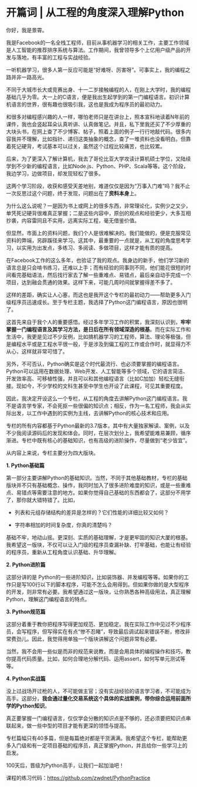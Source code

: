 # 开篇词 | 从工程的角度深入理解Python
你好，我是景霄。

我是Facebook的一名全栈工程师，目前从事机器学习的相关工作，主要工作领域是人工智能的推荐排序系统与算法。工作期间，我曾领导多个上亿用户级产品的开发与落地，有丰富的工程与实战经验。

一听机器学习，很多人第一反应可能是“好难呀、厉害呀”。可事实上，我的编程之路并非一路高光。

不同于大城市长大或竞赛出身、十一二岁接触编程的人，在刚上大学时，我的编程基础几乎为零。大一上的C语言，便是我出生起学到的第一门编程语言。初识计算机语言的世界，很有趣也很吸引我，这也是我成为程序员的最初动力。

和很多对编程感兴趣的人一样，哪怕老师只是在讲台上，照本宣科地读着N年前的课件，我也会竖起耳朵认真听讲、认真做笔记。并且，私下里我还买了不少厚重的大块头书，在网上查了不少博客、帖子，照着上面的例子一行行地敲代码。很多内容我并不理解，比如指针、递归这类抽象的概念，查了一堆资料也没看明白。但靠着死记硬背，考试基本可以过关，虽然这个过程比较痛苦，也比较累。

后来，为了更深入了解计算机，我去了哥伦比亚大学攻读计算机硕士学位，又陆续学到不少新的编程语言，比如Node.js、Python、PHP、Scala等等。这个阶段，我边学习，边做项目，却发现轻松了很多。

<!-- [[[read_end]]] -->

这两个学习阶段，收获和感受天差地别，难道仅仅是因为“万事入门难”吗？我不止一次反思过这个问题，终于发现，问题出在了**资料本身**上。

为什么这么说呢？一是因为书上或网上的很多东西，非常理论化，实例少之又少，单凭死记硬背很难真正掌握；二是这些内容中，原创的观点和经验更少，大多互相抄袭，内容雷同且不实用，远离实际工程，毫无借鉴价值。

但显然，市面上的资料问题，我们个人是很难解决的。我们能做的，便是克服常见资料的弊端，另辟蹊径来学习。这其中，最重要的一点就是，从工程的角度思考学习，以实用为出发点，多练习、多阅读、多做项目，这样才能有质的提高。

在Facebook工作的这么多年，也验证了我的观点。我身边的新手，他们学习新的语言总是只会啃书练习，还难以上手；而有经验的同事则不同，他们能花很短的时间看完基础语法，然后找行家去了解一些重难点、易错点，最后亲自动手完成一个项目，达到融会贯通的效果。这样下来，可能几周时间就掌握得差不多了。

这样的差距，确实让人心塞，而这也是我开这个专栏的最初动力——帮助更多入门级程序员迅速成长。至于专栏主题，我选择了Python这门编程语言，原因也很明了。

这首先来自于我个人的重要感悟。经过多年学习工作的积累，我深刻认识到，**牢牢掌握一门编程语言及其学习方法，是日后在所有领域深造的根基**。而在实际工作和生活中，我更是见过不少反例，比如搞机器学习的工程师，算法、理论等极强，但是编程水平或是工程水平很一般，于是涉及到偏工程的工作或合作时，就显得力不从心，这样就非常可惜了。

另外，不可否认，Python确实是这个时代最流行、也必须要掌握的编程语言。Python可以运用在数据处理、Web开发、人工智能等多个领域，它的语言简洁、开发效率高、可移植性强，并且可以和其他编程语言（比如C加加）轻松无缝衔接。现如今，不少学校的文科生甚至中学生也开设了此课程，可见其重要程度。

因此，我决定开设这么一个专栏，从工程的角度去讲解Python这门编程语言。我不是语言学专家，不会死抠一些很偏的知识点；相反，作为一名工程师，我会从实际出发，以工作中遇到的实例为主线，去讲解Python的核心技术和应用。

专栏的所有内容都基于Python最新的3.7版本，其中有大量独家解读、案例，以及不少我阅读源码后的发现和体会。同时，在层次划分上，我希望能难易兼顾，循序渐进。专栏中既有核心的基础知识，也有高级的进阶操作，尽量做到“老少皆宜”。

从内容上来说，专栏主要分为四大版块。

**1\. Python基础篇**

第一部分主要讲解Python的基础知识。当然，不同于其他基础教材，专栏的基础版块并不只有基础概念、操作，我同时加入了很多进阶难度的知识，或是一些重难点、易错点等需要注意的地方。如果你觉得自己基础的东西都会了，这部分不用学了，那你就大错特错了。比如，

* 列表和元组存储结构的差异是怎样的？它们性能的详细比较又如何？

* 字符串相加的时间复杂度，你真的清楚吗？

基础不牢，地动山摇。更深刻、实质的基础理解，才是更牢固的知识大厦的根基。我希望这一版块，不仅可以让入门级的程序员查漏补缺、打牢基础，也能让有经验的程序员，重新从工程角度认识基础、升华理解。

**2\. Python进阶篇**

这部分讲的是 Python的一些进阶知识，比如装饰器、并发编程等等。如果你的工作只是写100行以下的脚本程序，可能不怎么会用得到。但如果你做的是大型程序的开发，则非常有必要。我希望通过这一版块，让你熟悉各种高级用法，真正理解Python，理解这门编程语言的特点。

**3\. Python规范篇**

这部分着重于教你把程序写得更加规范、更加稳定。我在实际工作中见过不少程序员，会写程序，但写得实在有点“惨不忍睹”，导致最后调试起来错误不断，修改非常费劲儿。因此，我觉得用单独一个版块讲解这个问题非常有必要。

当然，我不会用一些似是而非的规范来说教，而是会用具体的编程操作和技巧，教你提高代码质量。比如，如何合理地分解代码、运用assert，如何写单元测试等等。

**4\. Python实战篇**

没上过战场开过枪的人，不可能做主官；没有实战经验的语言学习者，不可能成为高手。这部分，**我会通过量化交易系统这个具体的实战案例，带你综合运用前面所学的Python知识**。

真正要掌握一门编程语言，仅仅学会分散的知识点是不够的，还必须要把知识点串联起来，做一些中型的项目才能有更深的领悟与提高。

专栏篇幅只有40多篇，但是每篇绝对都是干货满满。我希望这个专栏，能帮助更多入门级和有一定项目基础的程序员，真正掌握Python，并且给你一些学习上的启发。

100天后，晋级为Python高手，让我们一起加油吧！

课程的练习代码：<https://github.com/zwdnet/PythonPractice>